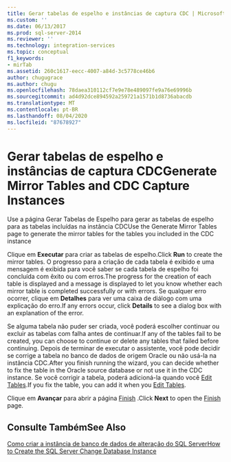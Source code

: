 ```yaml
---
title: Gerar tabelas de espelho e instâncias de captura CDC | Microsoft Docs
ms.custom: ''
ms.date: 06/13/2017
ms.prod: sql-server-2014
ms.reviewer: ''
ms.technology: integration-services
ms.topic: conceptual
f1_keywords:
- mirTab
ms.assetid: 260c1617-eecc-4007-a84d-3c5778ce46b6
author: chugugrace
ms.author: chugu
ms.openlocfilehash: 78daea310112cf7e9e78e489097fe9a76e69996b
ms.sourcegitcommit: ad4d92dce894592a259721a1571b1d8736abacdb
ms.translationtype: MT
ms.contentlocale: pt-BR
ms.lasthandoff: 08/04/2020
ms.locfileid: "87678927"
---
```

# <a name="generate-mirror-tables-and-cdc-capture-instances"></a><span data-ttu-id="831d0-102">Gerar tabelas de espelho e instâncias de captura CDC</span><span class="sxs-lookup"><span data-stu-id="831d0-102">Generate Mirror Tables and CDC Capture Instances</span></span>
  <span data-ttu-id="831d0-103">Use a página Gerar Tabelas de Espelho para gerar as tabelas de espelho para as tabelas incluídas na instância CDC</span><span class="sxs-lookup"><span data-stu-id="831d0-103">Use the Generate Mirror Tables page to generate the mirror tables for the tables you included in the CDC instance</span></span>  
  
 <span data-ttu-id="831d0-104">Clique em **Executar** para criar as tabelas de espelho.</span><span class="sxs-lookup"><span data-stu-id="831d0-104">Click **Run** to create the mirror tables.</span></span> <span data-ttu-id="831d0-105">O progresso para a criação de cada tabela é exibido e uma mensagem é exibida para você saber se cada tabela de espelho foi concluída com êxito ou com erros.</span><span class="sxs-lookup"><span data-stu-id="831d0-105">The progress for the creation of each table is displayed and a message is displayed to let you know whether each mirror table is completed successfully or with errors.</span></span> <span data-ttu-id="831d0-106">Se qualquer erro ocorrer, clique em **Detalhes** para ver uma caixa de diálogo com uma explicação do erro.</span><span class="sxs-lookup"><span data-stu-id="831d0-106">If any errors occur, click **Details** to see a dialog box with an explanation of the error.</span></span>  
  
 <span data-ttu-id="831d0-107">Se alguma tabela não puder ser criada, você poderá escolher continuar ou excluir as tabelas com falha antes de continuar.</span><span class="sxs-lookup"><span data-stu-id="831d0-107">If any of the tables fail to be created, you can choose to continue or delete any tables that failed before continuing.</span></span> <span data-ttu-id="831d0-108">Depois de terminar de executar o assistente, você pode decidir se corrige a tabela no banco de dados de origem Oracle ou não usá-la na instância CDC.</span><span class="sxs-lookup"><span data-stu-id="831d0-108">After you finish running the wizard, you can decide whether to fix the table in the Oracle source database or not use it in the CDC instance.</span></span> <span data-ttu-id="831d0-109">Se você corrigir a tabela, poderá adicioná-la quando você [Edit Tables](edit-tables.md).</span><span class="sxs-lookup"><span data-stu-id="831d0-109">If you fix the table, you can add it when you [Edit Tables](edit-tables.md).</span></span>  
  
 <span data-ttu-id="831d0-110">Clique em **Avançar** para abrir a página [Finish](finish.md) .</span><span class="sxs-lookup"><span data-stu-id="831d0-110">Click **Next** to open the [Finish](finish.md) page.</span></span>  
  
## <a name="see-also"></a><span data-ttu-id="831d0-111">Consulte Também</span><span class="sxs-lookup"><span data-stu-id="831d0-111">See Also</span></span>  
 [<span data-ttu-id="831d0-112">Como criar a instância de banco de dados de alteração do SQL Server</span><span class="sxs-lookup"><span data-stu-id="831d0-112">How to Create the SQL Server Change Database Instance</span></span>](how-to-create-the-sql-server-change-database-instance.md)  
  
  
